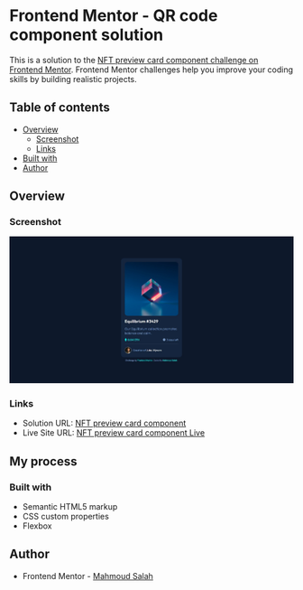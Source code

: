 # Frontend Mentor - QR code component solution

This is a solution to the [NFT preview card component challenge on Frontend Mentor](https://www.frontendmentor.io/challenges/nft-preview-card-component-SbdUL_w0U). Frontend Mentor challenges help you improve your coding skills by building realistic projects.

## Table of contents

- [Overview](#overview)
  - [Screenshot](#screenshot)
  - [Links](#links)
- [Built with](#built-with)
- [Author](#author)

## Overview

### Screenshot

![Not_Found](images/screenshot.jpeg)

### Links

- Solution URL: [NFT preview card component](https://github.com/Mahmoud2227/nft-preview-card-component-frontendmentor)
- Live Site URL: [NFT preview card component Live](https://mahmoud2227.github.io/nft-preview-card-component-frontendmentor)

## My process

### Built with

- Semantic HTML5 markup
- CSS custom properties
- Flexbox



## Author


- Frontend Mentor - [Mahmoud Salah](https://www.frontendmentor.io/profile/Mahmoud2227)

